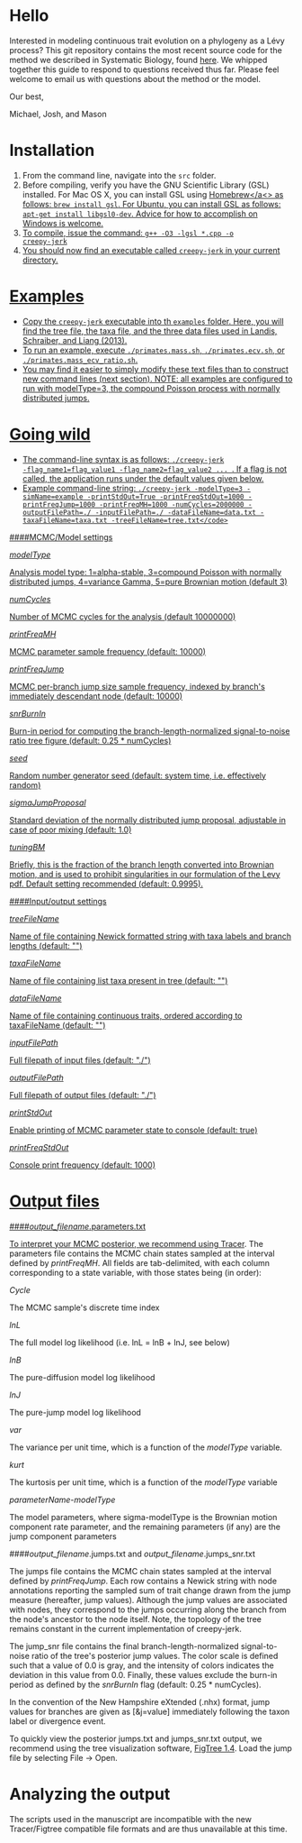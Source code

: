 # Hello
Interested in modeling continuous trait evolution on a phylogeny as a Lévy process? This git repository contains the most recent source code for the method we described in Systematic Biology, found <a href="http://sysbio.oxfordjournals.org/content/62/2/193.full">here</a>. We whipped together this guide to respond to questions received thus far. Please feel welcome to email us with questions about the method or the model.

Our best,

Michael, Josh, and Mason

# Installation
1. From the command line, navigate into the <code>src</code> folder.
2. Before compiling, verify you have the GNU Scientific Library (GSL) installed. For Mac OS X, you can install GSL using <a href="http://mxcl.github.com/homebrew/">Homebrew</a<> as follows: <code>brew install gsl</code>. For Ubuntu, you can install GSL as follows: <code>apt-get install libgsl0-dev</code>. Advice for how to accomplish on Windows is welcome.
3. To compile, issue the command: <code>g++ -O3 -lgsl *.cpp -o creepy-jerk</code>
4. You should now find an executable called <code>creepy-jerk</code> in your current directory.

# Examples

- Copy the <code>creepy-jerk</code> executable into th <code>examples</code> folder. Here, you will find the tree file, the taxa file, and the three data files used in Landis, Schraiber, and Liang (2013).
- To run an example, execute <code>./primates.mass.sh</code>, <code>./primates.ecv.sh</code>, or <code>./primates.mass_ecv_ratio.sh</code>.
- You may find it easier to simply modify these text files than to construct new command lines (next section). NOTE: all examples are configured to run with modelType=3, the compound Poisson process with normally distributed jumps.

# Going wild
- The command-line syntax is as follows: <code>./creepy-jerk -flag_name1=flag_value1 -flag_name2=flag_value2 ... </code>. If a flag is not called, the application runs under the default values given below.
- Example command-line string: ```./creepy-jerk -modelType=3 -simName=example -printStdOut=True -printFreqStdOut=1000 -printFreqJump=1000 -printFreqMH=1000 -numCycles=2000000 -outputFilePath=./ -inputFilePath=./ -dataFileName=data.txt -taxaFileName=taxa.txt -treeFileName=tree.txt</code>```

####MCMC/Model settings

*modelType*

Analysis model type: 1=alpha-stable, 3=compound Poisson with normally distributed jumps, 4=variance Gamma, 5=pure Brownian motion (default 3)

*numCycles*

Number of MCMC cycles for the analysis (default 10000000)

*printFreqMH*

MCMC parameter sample frequency (default: 10000)

*printFreqJump*

MCMC per-branch jump size sample frequency, indexed by branch's immediately descendant node (default: 10000)

*snrBurnIn*

Burn-in period for computing the branch-length-normalized signal-to-noise ratio tree figure (default: 0.25 * numCycles)

*seed*

Random number generator seed (default: system time, i.e. effectively random)

*sigmaJumpProposal*

Standard deviation of the normally distributed jump proposal, adjustable in case of poor mixing (default: 1.0)

*tuningBM*

Briefly, this is the fraction of the branch length converted into Brownian motion, and is used to prohibit singularities in our formulation of the Levy pdf. Default setting recommended (default: 0.9995).

####Input/output settings

*treeFileName*

Name of file containing Newick formatted string with taxa labels and branch lengths (default: "")

*taxaFileName*

Name of file containing list taxa present in tree (default: "")

*dataFileName*

Name of file containing continuous traits, ordered according to taxaFileName (default: "")

*inputFilePath*

Full filepath of input files (default: "./")

*outputFilePath*

Full filepath of output files (default: "./")

*printStdOut*

Enable printing of MCMC parameter state to console (default: true)

*printFreqStdOut*

Console print frequency (default: 1000)

# Output files

####*output_filename*.parameters.txt

To interpret your MCMC posterior, we recommend using <a href="http://tree.bio.ed.ac.uk/software/tracer/">Tracer</a>. The parameters file contains the MCMC chain states sampled at the interval defined by *printFreqMH*. All fields are tab-delimited, with each column corresponding to a state variable, with those states being (in order):

*Cycle*

The MCMC sample's discrete time index

*lnL*

The full model log likelihood (i.e. lnL = lnB + lnJ, see below)

*lnB*

The pure-diffusion model log likelihood

*lnJ*

The pure-jump model log likelihood

*var*

The variance per unit time, which is a function of the *modelType* variable.

*kurt*

The kurtosis per unit time, which is a function of the *modelType* variable

*parameterName-modelType*

The model parameters, where sigma-modelType is the Brownian motion component rate parameter, and the remaining parameters (if any) are the jump component parameters



####*output_filename*.jumps.txt and *output_filename*.jumps_snr.txt

The jumps file contains the MCMC chain states sampled at the interval defined by *printFreqJump*. Each row contains a Newick string with node annotations reporting the sampled sum of trait change drawn from the jump measure (hereafter, jump values). Although the jump values are associated with nodes, they correspond to the jumps occurring along the branch from the node's ancestor to the node itself. Note, the topology of the tree remains constant in the current implementation of creepy-jerk.

The jump_snr file contains the final branch-length-normalized signal-to-noise ratio of the tree's posterior jump values. The color scale is defined such that a value of 0.0 is gray, and the intensity of colors indicates the deviation in this value from 0.0. Finally, these values exclude the burn-in period as defined by the *snrBurnIn* flag (default: 0.25 * numCycles).

In the convention of the New Hampshire eXtended (.nhx) format, jump values for branches are given as [&j=value] immediately following the taxon label or divergence event.

To quickly view the posterior jumps.txt and jumps_snr.txt output, we recommend using the tree visualization software, <a href="http://tree.bio.ed.ac.uk/software/figtree/">FigTree 1.4</a>. Load the jump file by selecting File -> Open.



# Analyzing the output

The scripts used in the manuscript are incompatible with the new Tracer/Figtree compatible file formats and are thus unavailable at this time.
